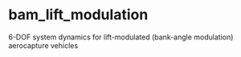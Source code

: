# bam_lift_modulation
6-DOF system dynamics for lift-modulated (bank-angle modulation) aerocapture vehicles
